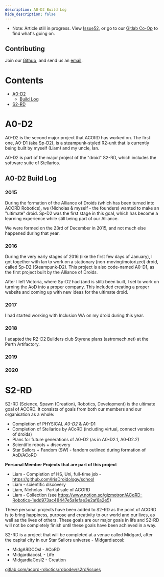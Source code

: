 ```yaml
---
description: A0-D2 Build Log
hide_description: false
---
```

* Note: Article still in progress. View [Issue](http://github.com/acord-robotics/stellarios/issues)[52](http://github.com/acord-robotics/stellarios/issues/52), or go to our [Gitlab Co-Op](http://gitlab.com/acord-robotics/robodev/s2rd/) to find what's going on.

## Contributing
Join our [Github](http://github.com/acord-robotics), and send us an [email](droidology@allianceofdroids.org.au).

# Contents
* [A0-D2](#a0-d2)
  * [Build Log](##a0-d2-build-log)
* [S2-RD](#s2-rd)

# A0-D2
A0-D2 is the second major project that ACORD has worked on. The first one, A0-D1 (aka Sp-D2), is a steampunk-styled R2-unit that is currently being built by myself (Liam) and my uncle, Ian. 

A0-D2 is part of the major project of the "droid" S2-RD, which includes the software suite of Stellarios. 

## A0-D2 Build Log
### 2015
During the formation of the Alliance of Droids (which has been turned into ACORD Robotics), we (Nicholas & myself - the founders) wanted to make an "ultimate" droid. Sp-D2 was the first stage in this goal, which has become a learning experience while still being part of our Alliance. 

We were formed on the 23rd of December in 2015, and not much else happened during that year.

### 2016
During the very early stages of 2016 (like the first few days of January), I got together with Ian to work on a stationary (non-moving/motorized) droid, called Sp-D2 (Steampunk-D2). This project is also code-named A0-D1, as the first project built by the Alliance of Droids.

After I left Victoria, where Sp-D2 had (and is still) been built, I set to work on turning the AoD into a proper company. This included creating a proper website and coming up with new ideas for the ultimate droid. 

### 2017
I had started working with Inclusion WA on my droid during this year.

### 2018
I adapted the R2-D2 Builders club Styrene plans (astromech.net) at the Perth Artifactory.

### 2019

### 2020

# S2-RD
S2-RD (Science, Spawn (Creation), Robotics, Development) is the ultimate goal of ACORD. It consists of goals from both our members and our organisation as a whole:

* Completion of PHYSICAL *A0-D2* & A0-D1
* Completion of Stellarios by ACoRD (including virtual, connect versions of droids)
* Plans for future generations of A0-D2 (as in A0-D2.1, A0-D2.2)
* Scientific robots + discovery
* Star Sailors + Fandom (SW) - fandom outlined during formation of AoD/ACoRD

**Personal Member Projects that are part of this project**
* Liam - Completion of HS, Uni, full-time job - https://github.com/IrisDroidology/school
* Liam - scientific discovery
* Liam, Nicholas - Partial sale of ACORD
* Liam - Collection (see https://www.notion.so/gizmotron/ACoRD-Robotics-1edd973ac48447e5a1efae3e2af6a2e5)

These personal projects have been added to S2-RD as the point of ACORD is to bring happiness, purpose and creativity to our world and our lives, as well as the lives of others. These goals are our major goals in life and S2-RD will not be completely finish until these goals have been achieved in a way.

S2-RD is a project that will be completed at a venue called Midgard, after the capital city in our Star Sailors universe - Midgardiacosl:

* MidgARDCOsl - ACoRD
* MidgardiacosL - Life
* MidgardiaCosl2 - Creation

[gitlab.com/acord-robotics/robodev/s2rd/issues](gitlab.com/acord-robotics/robodev/s2rd/issues)
